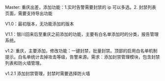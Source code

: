Master: 重庆出差，添加功能：1.实时告警需要封禁的 ip 可以多选。2. 封禁列表页面，需要支持导出功能

V1.0：最初版本，无功能添加的版本

V1.1：银川回来后至重庆之前添加的功能，主要有白名单添加时的分类，报告管理系统。

v1.2: 重庆，主要添加，修改功能：一键封禁，批量封禁。顶部的启用白名单机制提示。白名单统计去掉攻击等级，告警来源。需求：添加封禁管理模块，包含封禁列表和防火墙管理。

v1.2.1 添加封禁管理，封禁时需要选择防火墙
